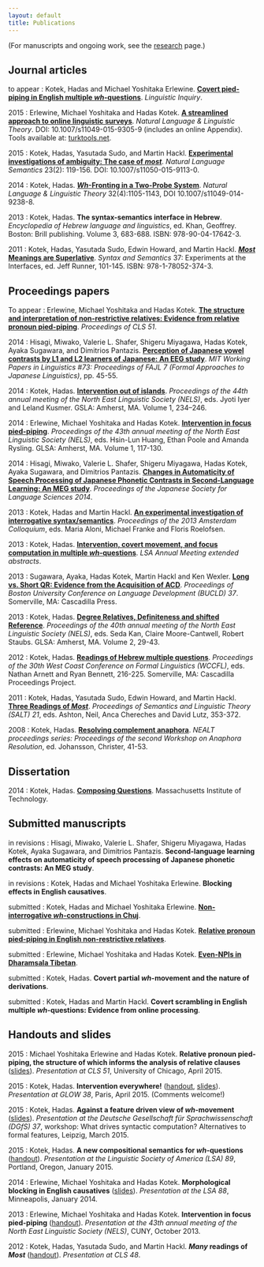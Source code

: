 ```yaml
---
layout: default
title: Publications
---
```


(For manuscripts and ongoing work, see the [research](http://hkotek.com/research.html) page.)

Journal articles
----------------

to appear
: Kotek, Hadas and Michael Yoshitaka Erlewine. [**Covert pied-piping in English multiple *wh*-questions**](http://ling.auf.net/lingbuzz/001736). *Linguistic Inquiry*.

2015
: Erlewine, Michael Yoshitaka and Hadas Kotek. [**A streamlined approach to online linguistic surveys**](http://link.springer.com/article/10.1007/s11049-015-9305-9). *Natural Language & Linguistic Theory*. DOI: 10.1007/s11049-015-9305-9 (includes an online Appendix). Tools available at: [turktools.net](turktools.net).

2015
: Kotek, Hadas, Yasutada Sudo, and Martin Hackl. [**Experimental investigations of ambiguity: The case of *most***](http://link.springer.com/article/10.1007/s11050-015-9113-0). *Natural Language Semantics* 23(2): 119-156. DOI: 10.1007/s11050-015-9113-0.

2014
: Kotek, Hadas. [***Wh*-Fronting in a Two-Probe System**](http://link.springer.com/article/10.1007/s11049-014-9238-8?sa_campaign=email%2Fevent%2FarticleAuthor%2FonlineFirst). *Natural Language & Linguistic Theory* 32(4):1105-1143, DOI 10.1007/s11049-014-9238-8.

2013
: Kotek, Hadas. **The syntax-semantics interface in Hebrew**. *Encyclopedia of Hebrew language and linguistics*, ed. Khan, Geoffrey. Boston: Brill publishing. Volume 3, 683-688. ISBN: 978-90-04-17642-3.

2011
: Kotek, Hadas, Yasutada Sudo, Edwin Howard, and Martin Hackl. [***Most* Meanings are Superlative**](Most%20meanings%20are%20superlative.pdf). *Syntax and Semantics* 37: Experiments at the Interfaces, ed. Jeff Runner, 101-145. ISBN: 978-1-78052-374-3.


Proceedings papers
------------------

To appear
: Erlewine, Michael Yoshitaka and Hadas Kotek. [**The structure and interpretation of non-restrictive relatives: Evidence from relative pronoun pied-piping**](Erlewine_Kotek-cls51.pdf). *Proceedings of CLS 51*.

2014 
: Hisagi, Miwako, Valerie L. Shafer, Shigeru Miyagawa, Hadas Kotek, Ayaka Sugawara, and Dimitrios Pantazis. [**Perception of Japanese vowel contrasts by L1 and L2 learners of Japanese: An EEG study**](Kotek-FAJL-procedings.pdf). *MIT Working Papers in Linguistics #73: Proceedings of FAJL 7 (Formal Approaches to Japanese Linguistics)*, pp. 45-55.

2014
: Kotek, Hadas. [**Intervention out of islands**](Kotek-intervention-out-of-islands.pdf). *Proceedings of the 44th annual meeting of the North East Linguistic Society (NELS)*, eds. Jyoti Iyer and Leland Kusmer. GSLA: Amherst, MA. Volume 1, 234–246.

2014
: Erlewine, Michael Yoshitaka and Hadas Kotek. [**Intervention in focus pied-piping**](http://semanticsarchive.net/Archive/WIzNzViN/erlewine-kotek-nels2013-preprint.pdf). *Proceedings of the 43th annual meeting of the North East Linguistic Society (NELS)*, eds. Hsin-Lun Huang, Ethan Poole and Amanda Rysling. GLSA: Amherst, MA. Volume 1, 117-130.

2014
: Hisagi, Miwako, Valerie L. Shafer, Shigeru Miyagawa, Hadas Kotek, Ayaka Sugawara, and Dimitrios Pantazis. [**Changes in Automaticity of Speech Processing of Japanese Phonetic Contrasts in Second-Language Learning: An MEG study**](Kotek-JSLS-proceedings.pdf). *Proceedings of the Japanese Society for Language Sciences 2014*.

2013
: Kotek, Hadas and Martin Hackl. [**An experimental investigation of interrogative syntax/semantics**](http://www.illc.uva.nl/AC/AC2013/uploaded_files/inlineitem/19_Kotek_Hackl.pdf). *Proceedings of the 2013 Amsterdam Colloquium*, eds. Maria Aloni, Michael Franke and Floris Roelofsen.

2013
: Kotek, Hadas. [**Intervention, covert movement, and focus computation in multiple *wh*-questions**](Kotek%20LSA%202013.pdf). *LSA Annual Meeting extended abstracts*.

2013
: Sugawara, Ayaka, Hadas Kotek, Martin Hackl and Ken Wexler. [**Long vs. Short QR: Evidence from the Acquisition of ACD**](Kotek%20ACD%20BUCLD%20proceedings.pdf). *Proceedings of Boston University Conference on Language Development (BUCLD) 37*. Somerville, MA: Cascadilla Press.

2013
: Kotek, Hadas. [**Degree Relatives, Definiteness and shifted Reference**](Kotek%20-%20Degree%20Relatives%20Definiteness%20and%20Shifted%20Reference.pdf). *Proceedings of the 40th annual meeting of the North East Linguistic Society (NELS)*, eds. Seda Kan, Claire Moore-Cantwell, Robert Staubs. GLSA: Amherst, MA. Volume 2, 29-43.

2012
: Kotek, Hadas. [**Readings of Hebrew multiple questions**](KotekWCCFL30revised2.pdf). *Proceedings of the 30th West Coast Conference on Formal Linguistics (WCCFL)*, eds. Nathan Arnett and Ryan Bennett, 216-225. Somerville, MA: Cascadilla Proceedings Project.

2011
: Kotek, Hadas, Yasutada Sudo, Edwin Howard, and Martin Hackl. [**Three Readings of *Most***](Three%20readings%20of%20most-final.pdf). *Proceedings of Semantics and Linguistic Theory (SALT) 21*, eds. Ashton, Neil, Anca Chereches and David Lutz, 353-372.

2008
: Kotek, Hadas. [**Resolving complement anaphora**](Kotek%20-%20Resolving%20complement%20anaphora.pdf). *NEALT proceedings series: Proceedings of the second Workshop on Anaphora Resolution*, ed. Johansson, Christer, 41-53.


Dissertation
------------

2014
: Kotek, Hadas. [**Composing Questions**](http://ling.auf.net/lingbuzz/002231/current.pdf?_s=mFXst8rtWr5B1Rhc). Massachusetts Institute of Technology.


Submitted manuscripts
---------------------

in revisions
: Hisagi, Miwako, Valerie L. Shafer, Shigeru Miyagawa, Hadas Kotek, Ayaka Sugawara, and Dimitrios Pantazis. **Second-language learning effects on automaticity of speech processing of Japanese phonetic contrasts: An MEG study**.

in revisions
: Kotek, Hadas and Michael Yoshitaka Erlewine. **Blocking effects in English causatives**.

submitted 
: Kotek, Hadas and Michael Yoshitaka Erlewine. [**Non-interrogative *wh*-constructions in Chuj**](Kotek-ChujPaper.pdf).

submitted
: Erlewine, Michael Yoshitaka and Hadas Kotek. [**Relative pronoun pied-piping in English non-restrictive relatives**](http://ling.auf.net/lingbuzz/002700/current.pdf?_s=e1xvXt7sPFmVZQto). 

submitted
: Erlewine, Michael Yoshitaka and Hadas Kotek. [**Even-NPIs in Dharamsala Tibetan**](erlewine-kotek-tibetan.pdf). 

submitted
: Kotek, Hadas. **Covert partial *wh*-movement and the nature of derivations**.

submitted
: Kotek, Hadas and Martin Hackl. **Covert scrambling in English multiple *wh*-questions: Evidence from online processing**. 


Handouts and slides
-------------------
2015 
: Michael Yoshitaka Erlewine and Hadas Kotek. **Relative pronoun pied-piping, the structure of which informs the analysis of relative clauses** ([slides](Erlewine-kotek-relp-cls2015.pdf)). *Presentation at CLS 51*, University of Chicago, April 2015.

2015
: Kotek, Hadas. **Intervention everywhere!** ([handout,](Kotek-intervention-everywhere-handout.pdf) [slides](Kotek-intervention-everywhere-slides.pdf)). *Presentation at GLOW 38*, Paris, April 2015. (Comments welcome!)

2015
: Kotek, Hadas. **Against a feature driven view of *wh*-movement** ([slides](Kotek-covert-scrambling-slides.pdf)). *Presentation at the Deutsche Gesellschaft für Sprachwissenschaft (DGfS) 37*, workshop: What drives syntactic computation? Alternatives to formal features, Leipzig, March 2015.

2015
: Kotek, Hadas. **A new compositional semantics for *wh*-questions** ([handout](Kotek-synsem-handout.pdf)). *Presentation at the Linguistic Society of America (LSA) 89*, Portland, Oregon, January 2015. 

2014
: Erlewine, Michael Yoshitaka and Hadas Kotek. **Morphological blocking in English causatives** ([slides](Erlewine-Kotek-slides-blocking-lsa2014.pdf)). *Presentation at the LSA 88*, Minneapolis, January 2014.

2013
: Erlewine, Michael Yoshitaka and Hadas Kotek. **Intervention in focus pied-piping** ([handout](Kotek-Erlewine-nels2013.pdf)). *Presentation at the 43th annual meeting of the North East Linguistic Society (NELS)*, CUNY, October 2013.

2012
: Kotek, Hadas, Yasutada Sudo, and Martin Hackl. ***Many* readings of *Most*** ([handout](Kotek%20-%20Many%20readings%20of%20most.pdf)). *Presentation at CLS 48*.
